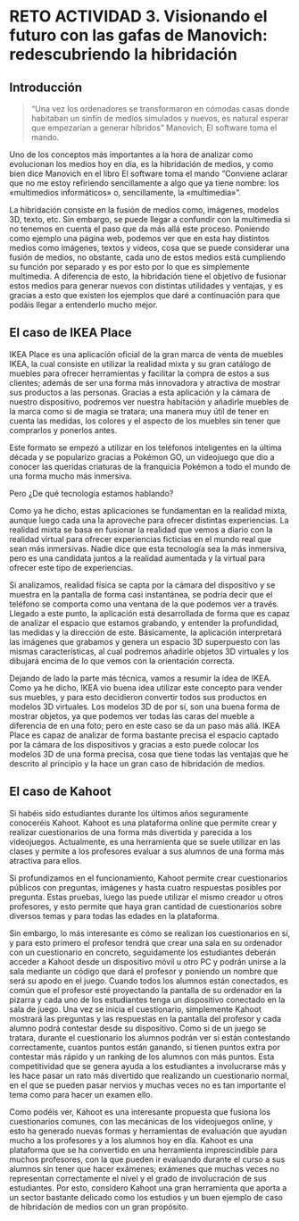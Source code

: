 # RETO ACTIVIDAD 3. Visionando el futuro con las gafas de Manovich: redescubriendo la hibridación

## Introducción

>“Una vez los ordenadores se transformaron en cómodas casas donde habitaban un sinfín de medios simulados y nuevos, es natural esperar que empezarían a generar híbridos” Manovich, El software toma el mando.

Uno de los conceptos más importantes a la hora de analizar como evolucionan los medios hoy en día, es la hibridación de medios, y como bien dice Manovich en el libro El software toma el mando “Conviene aclarar que no me estoy refiriendo sencillamente a algo que ya tiene nombre: los «multimedios informáticos» o, sencillamente, la «multimedia»”.

La hibridación consiste en la fusión de medios como, imágenes, modelos 3D, texto, etc. Sin embargo, se puede llegar a confundir con la multimedia si no tenemos en cuenta el paso que da más allá este proceso. Poniendo como ejemplo una página web, podemos ver que en esta hay distintos medios como imágenes, textos y videos, cosa que se puede considerar una fusión de medios, no obstante, cada uno de estos medios está cumpliendo su función por separado y es por esto por lo que es simplemente multimedia. A diferencia de esto, la hibridación tiene el objetivo de fusionar estos medios para generar nuevos con distintas utilidades y ventajas, y es gracias a esto que existen los ejemplos que daré a continuación para que podáis llegar a entenderlo mucho mejor.


## El caso de IKEA Place

IKEA Place es una aplicación oficial de la gran marca de venta de muebles IKEA, la cual consiste en utilizar la realidad mixta y su gran catálogo de muebles para ofrecer herramientas y facilitar la compra de estos a sus clientes; además de ser una forma más innovadora y atractiva de mostrar sus productos a las personas. Gracias a esta aplicación y la cámara de nuestro dispositivo, podremos ver nuestra habitación y añadirle muebles de la marca como si de magia se tratara; una manera muy útil de tener en cuenta las medidas, los colores y el aspecto de los muebles sin tener que comprarlos y ponerlos antes.

Este formato se empezó a utilizar en los teléfonos inteligentes en la última década y se popularizo gracias a Pokémon GO, un videojuego que dio a conocer las queridas criaturas de la franquicia Pokémon a todo el mundo de una forma mucho más inmersiva.

Pero ¿De qué tecnología estamos hablando?

Como ya he dicho, estas aplicaciones se fundamentan en la realidad mixta, aunque luego cada una la aproveche para ofrecer distintas experiencias. La realidad mixta se basa en fusionar la realidad que vemos a diario con la realidad virtual para ofrecer experiencias ficticias en el mundo real que sean más inmersivas. Nadie dice que esta tecnología sea la más inmersiva, pero es una candidata juntos a la realidad aumentada y la virtual para ofrecer este tipo de experiencias.

Si analizamos, realidad física se capta por la cámara del dispositivo y se muestra en la pantalla de forma casi instantánea, se podría decir que el teléfono se comporta como una ventana de la que podemos ver a través. Llegado a este punto, la aplicación está desarrollada de forma que es capaz de analizar el espacio que estamos grabando, y entender la profundidad, las medidas y la dirección de este. Básicamente, la aplicación interpretará las imágenes que grabamos y genera un espacio 3D superpuesto con las mismas características, al cual podremos añadirle objetos 3D virtuales y los dibujará encima de lo que vemos con la orientación correcta.

Dejando de lado la parte más técnica, vamos a resumir la idea de IKEA. Como ya he dicho, IKEA vio buena idea utilizar este concepto para vender sus muebles, y para esto decidieron convertir todos sus productos en modelos 3D virtuales. Los modelos 3D de por sí, son una buena forma de mostrar objetos, ya que podemos ver todas las caras del mueble a diferencia de en una foto; pero en este caso se da un paso más allá. IKEA Place es capaz de analizar de forma bastante precisa el espacio captado por la cámara de los dispositivos y gracias a esto puede colocar los modelos 3D de una forma precisa, cosa que tiene todas las ventajas que he descrito al principio y la hace un gran caso de hibridación de medios.

## El caso de Kahoot

Si habéis sido estudiantes durante los últimos años seguramente conoceréis Kahoot. Kahoot es una plataforma online que permite crear y realizar cuestionarios de una forma más divertida y parecida a los videojuegos. Actualmente, es una herramienta que se suele utilizar en las clases y permite a los profesores evaluar a sus alumnos de una forma más atractiva para ellos.

Si profundizamos en el funcionamiento, Kahoot permite crear cuestionarios públicos con preguntas, imágenes y hasta cuatro respuestas posibles por pregunta. Estas pruebas, luego las puede utilizar el mismo creador u otros profesores, y esto permite que haya gran cantidad de cuestionarios sobre diversos temas y para todas las edades en la plataforma.

Sin embargo, lo más interesante es cómo se realizan los cuestionarios en sí, y para esto primero el profesor tendrá que crear una sala en su ordenador con un cuestionario en concreto, seguidamente los estudiantes deberán acceder a Kahoot desde un dispositivo móvil u otro PC y podrán unirse a la sala mediante un código que dará el profesor y poniendo un nombre que será su apodo en el juego. Cuando todos los alumnos están conectados, es común que el profesor esté proyectando la pantalla de su ordenador en la pizarra y cada uno de los estudiantes tenga un dispositivo conectado en la sala de juego. Una vez se inicia el cuestionario, simplemente Kahoot mostrará las preguntas y las respuestas en la pantalla del profesor y cada alumno podrá contestar desde su dispositivo. Como si de un juego se tratara, durante el cuestionario los alumnos podrán ver si están contestando correctamente, cuantos puntos están ganando, si tienen puntos extra por contestar más rápido y un ranking de los alumnos con más puntos. Esta competitividad que se genera ayuda a los estudiantes a involucrarse más y les hace pasar un rato más divertido que realizando un cuestionario normal, en el que se pueden pasar nervios y muchas veces no es tan importante el tema como para hacer un examen ello.

Como podéis ver, Kahoot es una interesante propuesta que fusiona los cuestionarios comunes, con las mecánicas de los videojuegos online, y esto ha generado nuevas formas y herramientas de evaluación que ayudan mucho a los profesores y a los alumnos hoy en día. Kahoot es una plataforma que se ha convertido en una herramienta imprescindible para muchos profesores, con la que pueden ir evaluando durante el curso a sus alumnos sin tener que hacer exámenes; exámenes que muchas veces no representan correctamente el nivel y el grado de involucración de sus estudiantes. Por esto, considero Kahoot una gran herramienta que aporta a un sector bastante delicado como los estudios y un buen ejemplo de caso de hibridación de medios con un gran propósito.
